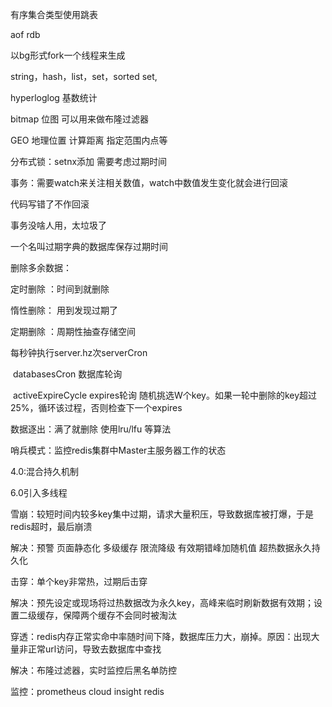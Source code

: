 有序集合类型使用跳表

aof rdb

以bg形式fork一个线程来生成

string，hash，list，set，sorted set,

hyperloglog 基数统计

 bitmap 位图 可以用来做布隆过滤器

 GEO 地理位置 计算距离 指定范围内点等

分布式锁：setnx添加 需要考虑过期时间



事务：需要watch来关注相关数值，watch中数值发生变化就会进行回滚

代码写错了不作回滚

事务没啥人用，太垃圾了

一个名叫过期字典的数据库保存过期时间



删除多余数据：

定时删除 ：时间到就删除

惰性删除： 用到发现过期了

定期删除 ：周期性抽查存储空间 

每秒钟执行server.hz次serverCron

​										databasesCron 数据库轮询

​										activeExpireCycle expires轮询 随机挑选W个key。如果一轮中删除的key超过25%，循环该过程，否则检查下一个expires

数据逐出：满了就删除 使用lru/lfu 等算法



哨兵模式：监控redis集群中Master主服务器工作的状态



4.0:混合持久机制

6.0引入多线程



雪崩：较短时间内较多key集中过期，请求大量积压，导致数据库被打爆，于是redis超时，最后崩溃

解决：预警 页面静态化 多级缓存 限流降级 有效期错峰加随机值 超热数据永久持久化

击穿：单个key非常热，过期后击穿 

解决：预先设定或现场将过热数据改为永久key，高峰来临时刷新数据有效期；设置二级缓存，保障两个缓存不会同时被淘汰

穿透：redis内存正常实命中率随时间下降，数据库压力大，崩掉。原因：出现大量非正常url访问，导致去数据库中查找

解决：布隆过滤器，实时监控后黑名单防控 

监控：prometheus cloud insight redis